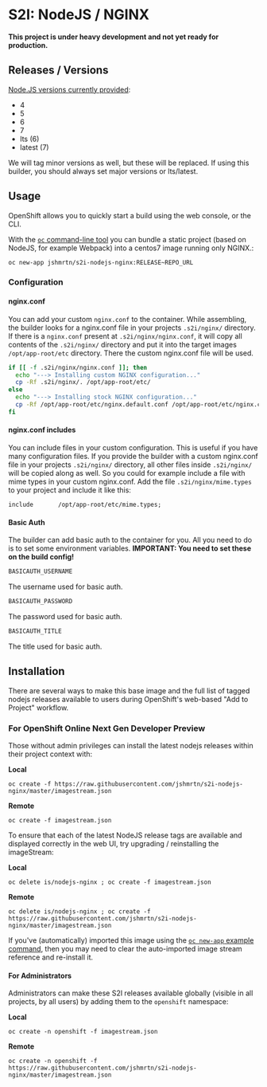 # S2I: NodeJS / NGINX

**This project is under heavy development and not yet ready for production.**

## Releases / Versions

[Node.JS versions currently provided](https://hub.docker.com/r/jshmrtn/s2i-nodejs-nginx/tags/):

- 4
- 5
- 6
- 7
- lts (6)
- latest (7)

We will tag minor versions as well, but these will be replaced. If using this builder, you should always set major versions or lts/latest.

## Usage

OpenShift allows you to quickly start a build using the web console, or the CLI.

With the [`oc` command-line tool](https://github.com/openshift/origin/releases) you can bundle a static project (based on NodeJS, for example Webpack) into a centos7 image running only NGINX.:

    oc new-app jshmrtn/s2i-nodejs-nginx:RELEASE~REPO_URL

### Configuration

#### nginx.conf

You can add your custom `nginx.conf` to the container. While assembling, the builder looks for a nginx.conf file in your projects `.s2i/nginx/` directory. If there is a `nginx.conf` present at `.s2i/nginx/nginx.conf`, it will copy all contents of the `.s2i/nginx/` directory and put it into the target images `/opt/app-root/etc` directory. There the custom nginx.conf file will be used.

```bash
if [[ -f .s2i/nginx/nginx.conf ]]; then
  echo "---> Installing custom NGINX configuration..."
  cp -Rf .s2i/nginx/. /opt/app-root/etc/
else
  echo "---> Installing stock NGINX configuration..."
  cp -Rf /opt/app-root/etc/nginx.default.conf /opt/app-root/etc/nginx.conf
fi
```

#### nginx.conf includes

You can include files in your custom configuration. This is useful if you have many configuration files. If you provide the builder with a custom nginx.conf file in your projects `.s2i/nginx/` directory, all other files inside `.s2i/nginx/` will be copied along as well. So you could for example include a file with mime types in your custom nginx.conf. Add the file `.s2i/nginx/mime.types` to your project and include it like this:

```
include       /opt/app-root/etc/mime.types;
```



#### Basic Auth

The builder can add basic auth to the container for you. All you need to do is to set some environment variables.
**IMPORTANT: You need to set these on the build config!**

```bash
BASICAUTH_USERNAME
```

The username used for basic auth.

```bash
BASICAUTH_PASSWORD
```

The password used for basic auth.

```bash
BASICAUTH_TITLE
```

The title used for basic auth.

## Installation

There are several ways to make this base image and the full list of tagged nodejs releases available to users during OpenShift's web-based "Add to Project" workflow.

### For OpenShift Online Next Gen Developer Preview

Those without admin privileges can install the latest nodejs releases within their project context with:

**Local**

    oc create -f https://raw.githubusercontent.com/jshmrtn/s2i-nodejs-nginx/master/imagestream.json

**Remote**

    oc create -f imagestream.json

To ensure that each of the latest NodeJS release tags are available and displayed correctly in the web UI, try upgrading / reinstalling the imageStream:

**Local**

    oc delete is/nodejs-nginx ; oc create -f imagestream.json

**Remote**

    oc delete is/nodejs-nginx ; oc create -f https://raw.githubusercontent.com/jshmrtn/s2i-nodejs-nginx/master/imagestream.json

If you've (automatically) imported this image using the [`oc new-app` example command](#usage), then you may need to clear the auto-imported image stream reference and re-install it.

#### For Administrators

Administrators can make these S2I releases available globally (visible in all projects, by all users) by adding them to the `openshift` namespace:

**Local**

    oc create -n openshift -f imagestream.json

**Remote**

    oc create -n openshift -f https://raw.githubusercontent.com/jshmrtn/s2i-nodejs-nginx/master/imagestream.json
